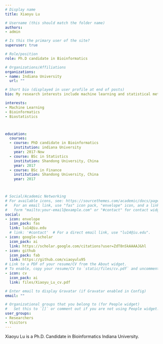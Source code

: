 ```yaml
---
# Display name
title: Xiaoyu Lu

# Username (this should match the folder name)
authors:
- admin

# Is this the primary user of the site?
superuser: true

# Role/position
role: Ph.D candidate in Bioinformatics

# Organizations/Affiliations
organizations:
- name: Indiana University
  url: ""

# Short bio (displayed in user profile at end of posts)
bio: My research interests include machine learning and statistical method design in medical data.

interests:
- Machine Learning
- Bioinformatics
- Biostatistics



education:
  courses:
  - course: PhD candidate in Bioinformatics
    institution: indiana University
    year: 2017-Now
  - course: BSc in Statistics
    institution: Shandong University, China
    year: 2017
  - course: BSc in Finance
    institution: Shandong University, China
    year: 2017



# Social/Academic Networking
# For available icons, see: https://sourcethemes.com/academic/docs/page-builder/#icons
#   For an email link, use "fas" icon pack, "envelope" icon, and a link in the
#   form "mailto:your-email@example.com" or "#contact" for contact widget.
social:
- icon: envelope
  icon_pack: fas
  link: lu14@iu.edu
  # link: '#contact'  # For a direct email link, use "lu14@iu.edu".
- icon: google-scholar
  icon_pack: ai
  link: https://scholar.google.com/citations?user=ZdT8nSkAAAAJ&hl
- icon: github
  icon_pack: fab
  link: https://github.com/xiaoyulu95
# Link to a PDF of your resume/CV from the About widget.
# To enable, copy your resume/CV to `static/files/cv.pdf` and uncomment the lines below.
- icon: cv
  icon_pack: ai
  link: files/Xiaoyu_Lu_cv.pdf

# Enter email to display Gravatar (if Gravatar enabled in Config)
email: ""

# Organizational groups that you belong to (for People widget)
#   Set this to `[]` or comment out if you are not using People widget.
user_groups:
- Researchers
- Visitors
---
```


Xiaoyu Lu is a Ph.D. Candidate in Bioinformatics Indiana University.

